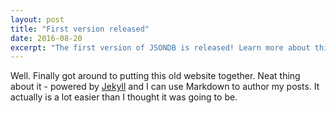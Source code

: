 ```yaml
---
layout: post
title: "First version released"
date: 2016-08-20
excerpt: "The first version of JSONDB is released! Learn more about this version here..."
---
```


Well. Finally got around to putting this old website together. Neat thing about it - powered by [Jekyll](http://jekyllrb.com) and I can use Markdown to author my posts. It actually is a lot easier than I thought it was going to be.